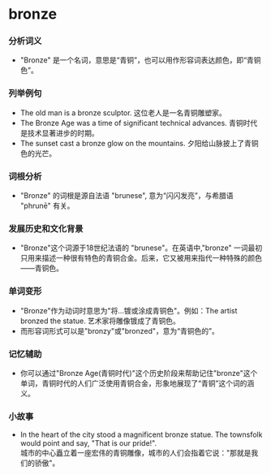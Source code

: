 # bronze

### 分析词义

  

*   "Bronze" 是一个名词，意思是“青铜”，也可以用作形容词表达颜色，即“青铜色”。

  

### 列举例句

  

*   The old man is a bronze sculptor. 这位老人是一名青铜雕塑家。
*   The Bronze Age was a time of significant technical advances. 青铜时代是技术显著进步的时期。
*   The sunset cast a bronze glow on the mountains. 夕阳给山脉披上了青铜色的光芒。

  

### 词根分析

  

*   "Bronze" 的词根是源自法语 "brunese", 意为“闪闪发亮”，与希腊语 "phrunē" 有关。

  

### 发展历史和文化背景

  

*   "Bronze"这个词源于18世纪法语的 "brunese"。在英语中,"bronze" 一词最初只用来描述一种很有特色的青铜合金。后来，它又被用来指代一种特殊的颜色——青铜色。

  

### 单词变形

  

*   "Bronze"作为动词时意思为"将...镀或涂成青铜色"。例如：The artist bronzed the statue. 艺术家将雕像镀成了青铜色。
*   而形容词形式可以是"bronzy"或"bronzed"，意为“青铜色的”。

  

### 记忆辅助

  

*   你可以通过"Bronze Age(青铜时代)"这个历史阶段来帮助记住"bronze"这个单词，青铜时代的人们广泛使用青铜合金，形象地展现了“青铜”这个词的涵义。

  

### 小故事

  

*   In the heart of the city stood a magnificent bronze statue. The townsfolk would point and say, "That is our pride!".  
    城市的中心矗立着一座宏伟的青铜雕像，城市的人们会指着它说："那就是我们的骄傲"。
